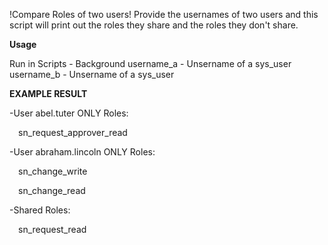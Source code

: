 !Compare Roles of two users!
Provide the usernames of two users and this script will print out the roles they share and the roles they don't share.


**Usage**

Run in Scripts - Background
username_a - Unsername of a sys_user
username_b - Unsername of a sys_user


**EXAMPLE RESULT**

-User abel.tuter ONLY Roles:

&emsp;sn_request_approver_read


-User abraham.lincoln ONLY Roles:

&emsp;sn_change_write

&emsp;sn_change_read


-Shared Roles:

&emsp;sn_request_read

